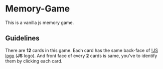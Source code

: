 # Memory-Game
This is a vanilla js memory game.

## Guidelines
There are **12** cards in this game. Each card has the same back-face of [!JS logo](https://github.com/rajatgupta24/memory-game/blob/master/img/js-logo.png) (**JS** logo). And front face of every **2** cards is same, you've to identify them by clicking each card.
